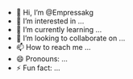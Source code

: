- 👋 Hi, I’m @Empressakg
- 👀 I’m interested in ...
- 🌱 I’m currently learning ...
- 💞️ I’m looking to collaborate on ...
- 📫 How to reach me ...
- 😄 Pronouns: ...
- ⚡ Fun fact: ...

<!---
Empressakg/Empressakg is a ✨ special ✨ repository because its `README.md` (this file) appears on your GitHub profile.
You can click the Preview link to take a look at your changes.
--->
